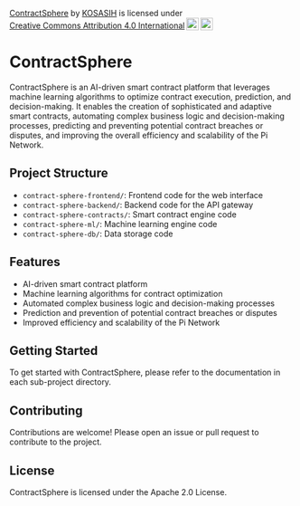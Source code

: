 <p xmlns:cc="http://creativecommons.org/ns#" xmlns:dct="http://purl.org/dc/terms/"><a property="dct:title" rel="cc:attributionURL" href="https://github.com/KOSASIH/pi-nexus-autonomous-banking-network/tree/main/projects/ContractSphere">ContractSphere</a> by <a rel="cc:attributionURL dct:creator" property="cc:attributionName" href="https://www.linkedin.com/in/kosasih-81b46b5a">KOSASIH</a> is licensed under <a href="https://creativecommons.org/licenses/by/4.0/?ref=chooser-v1" target="_blank" rel="license noopener noreferrer" style="display:inline-block;">Creative Commons Attribution 4.0 International<img style="height:22px!important;margin-left:3px;vertical-align:text-bottom;" src="https://mirrors.creativecommons.org/presskit/icons/cc.svg?ref=chooser-v1" alt=""><img style="height:22px!important;margin-left:3px;vertical-align:text-bottom;" src="https://mirrors.creativecommons.org/presskit/icons/by.svg?ref=chooser-v1" alt=""></a></p>

# ContractSphere

ContractSphere is an AI-driven smart contract platform that leverages machine learning algorithms to optimize contract execution, prediction, and decision-making. It enables the creation of sophisticated and adaptive smart contracts, automating complex business logic and decision-making processes, predicting and preventing potential contract breaches or disputes, and improving the overall efficiency and scalability of the Pi Network.

## Project Structure

* `contract-sphere-frontend/`: Frontend code for the web interface
* `contract-sphere-backend/`: Backend code for the API gateway
* `contract-sphere-contracts/`: Smart contract engine code
* `contract-sphere-ml/`: Machine learning engine code
* `contract-sphere-db/`: Data storage code

## Features

* AI-driven smart contract platform
* Machine learning algorithms for contract optimization
* Automated complex business logic and decision-making processes
* Prediction and prevention of potential contract breaches or disputes
* Improved efficiency and scalability of the Pi Network

## Getting Started

To get started with ContractSphere, please refer to the documentation in each sub-project directory.

## Contributing

Contributions are welcome! Please open an issue or pull request to contribute to the project.

## License

ContractSphere is licensed under the Apache 2.0 License.
